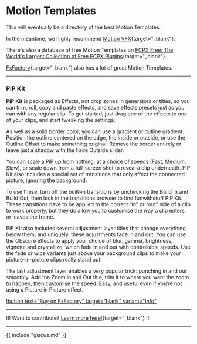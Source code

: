 # Motion Templates

This will eventually be a directory of the best Motion Templates.

In the meantime, we highly recommend [Motion VFX](https://www.motionvfx.com){target="_blank"}.

There's also a database of free Motion Templates on [FCPX Free: The World's Largest Collection of Free FCPX Plugins](https://fcpxfree.com){target="_blank"}.

[FxFactory](https://fxfactory.com){target="_blank"} also has a lot of great Motion Templates.

---

### PiP Kit

**PiP Kit** is packaged as Effects, not drop zones in generators or titles, so you can trim, roll, copy and paste effects, and save effects presets just as you can with any regular clip. To get started, just drag one of the effects to one of your clips, and start tweaking the settings.

As well as a solid border color, you can use a gradient or outline gradient. Position the outline centered on the edge, the inside or outside, or use the Outline Offset to make something original. Remove the border entirely or leave just a shadow with the Fade Outside slider.

You can scale a PiP up from nothing, at a choice of speeds (Fast, Medium, Slow), or scale down from a full-screen shot to reveal a clip underneath. PiP Kit also includes a special set of transitions that only affect the connected picture, ignoring the background.

To use these, turn off the built-in transitions by unchecking the Build In and Build Out, then look in the transitions browser to find funwithstuff PiP Kit. These transitions have to be applied to the correct “in” or “out” side of a clip to work properly, but they do allow you to customise the way a clip enters or leaves the frame.

PiP Kit also includes several adjustment layer titles that change everything below them, and uniquely, these adjustments fade in and out. You can use the Obscure effects to apply your choice of blur, gamma, brightness, vignette and crystallize, which fade in and out with controllable speeds. Use the fade or wipe variants just above your background clips to make your picture-in-picture clips really stand out.

The last adjustment layer enables a very popular trick: punching in and out smoothly. Add the Zoom in and Out title, trim it to where you want the zoom to happen, then customise the speed. Easy, and useful even if you’re not using a Picture in Picture effect.

[!button text="Buy on FxFactory" target="blank" variant="info"](https://fxfactory.com/info/pipkit/)

---

!!!
Want to contribute? [Learn more here!](https://fcp.cafe/contribute/){target="_blank"}
!!!

---

{{ include "giscus.md" }}